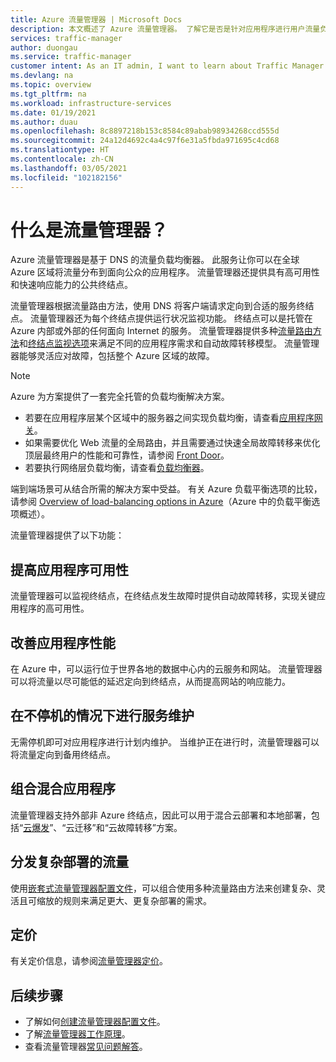 ```yaml
---
title: Azure 流量管理器 | Microsoft Docs
description: 本文概述了 Azure 流量管理器。 了解它是否是针对应用程序进行用户流量负载均衡的正确选择。
services: traffic-manager
author: duongau
ms.service: traffic-manager
customer intent: As an IT admin, I want to learn about Traffic Manager and what I can use it for.
ms.devlang: na
ms.topic: overview
ms.tgt_pltfrm: na
ms.workload: infrastructure-services
ms.date: 01/19/2021
ms.author: duau
ms.openlocfilehash: 8c8897218b153c8584c89abab98934268ccd555d
ms.sourcegitcommit: 24a12d4692c4a4c97f6e31a5fbda971695c4cd68
ms.translationtype: HT
ms.contentlocale: zh-CN
ms.lasthandoff: 03/05/2021
ms.locfileid: "102182156"
---
```

# <a name="what-is-traffic-manager"></a>什么是流量管理器？
Azure 流量管理器是基于 DNS 的流量负载均衡器。 此服务让你可以在全球 Azure 区域将流量分布到面向公众的应用程序。 流量管理器还提供具有高可用性和快速响应能力的公共终结点。

流量管理器根据流量路由方法，使用 DNS 将客户端请求定向到合适的服务终结点。 流量管理器还为每个终结点提供运行状况监视功能。 终结点可以是托管在 Azure 内部或外部的任何面向 Internet 的服务。 流量管理器提供多种[流量路由方法](traffic-manager-routing-methods.md)和[终结点监视选项](traffic-manager-monitoring.md)来满足不同的应用程序需求和自动故障转移模型。 流量管理器能够灵活应对故障，包括整个 Azure 区域的故障。

>[!NOTE]
> Azure 为方案提供了一套完全托管的负载均衡解决方案。 
> * 若要在应用程序层某个区域中的服务器之间实现负载均衡，请查看[应用程序网关](../application-gateway/overview.md)。
> * 如果需要优化 Web 流量的全局路由，并且需要通过快速全局故障转移来优化顶层最终用户的性能和可靠性，请参阅 [Front Door](../frontdoor/front-door-overview.md)。
> * 若要执行网络层负载均衡，请查看[负载均衡器](../load-balancer/load-balancer-overview.md)。 
> 
> 端到端场景可从结合所需的解决方案中受益。
> 有关 Azure 负载平衡选项的比较，请参阅 [Overview of load-balancing options in Azure](/azure/architecture/guide/technology-choices/load-balancing-overview)（Azure 中的负载平衡选项概述）。

流量管理器提供了以下功能：

## <a name="increase-application-availability"></a>提高应用程序可用性

流量管理器可以监视终结点，在终结点发生故障时提供自动故障转移，实现关键应用程序的高可用性。
    
## <a name="improve-application-performance"></a>改善应用程序性能

在 Azure 中，可以运行位于世界各地的数据中心内的云服务和网站。 流量管理器可以将流量以尽可能低的延迟定向到终结点，从而提高网站的响应能力。

## <a name="service-maintenance-without-downtime"></a>在不停机的情况下进行服务维护

无需停机即可对应用程序进行计划内维护。 当维护正在进行时，流量管理器可以将流量定向到备用终结点。

## <a name="combine-hybrid-applications"></a>组合混合应用程序

流量管理器支持外部非 Azure 终结点，因此可以用于混合云部署和本地部署，包括“[云爆发](https://azure.microsoft.com/overview/what-is-cloud-bursting/)”、“云迁移”和“云故障转移”方案。

## <a name="distribute-traffic-for-complex-deployments"></a>分发复杂部署的流量

使用[嵌套式流量管理器配置文件](traffic-manager-nested-profiles.md)，可以组合使用多种流量路由方法来创建复杂、灵活且可缩放的规则来满足更大、更复杂部署的需求。

## <a name="pricing"></a>定价

有关定价信息，请参阅[流量管理器定价](https://azure.microsoft.com/pricing/details/traffic-manager/)。


## <a name="next-steps"></a>后续步骤

- 了解如何[创建流量管理器配置文件](./quickstart-create-traffic-manager-profile.md)。
- 了解[流量管理器工作原理](traffic-manager-how-it-works.md)。
- 查看流量管理器[常见问题解答](traffic-manager-FAQs.md)。